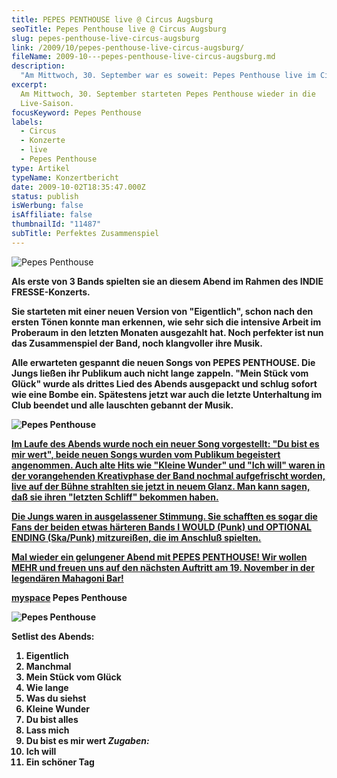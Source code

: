 ```yaml
---
title: PEPES PENTHOUSE live @ Circus Augsburg
seoTitle: Pepes Penthouse live @ Circus Augsburg
slug: pepes-penthouse-live-circus-augsburg
link: /2009/10/pepes-penthouse-live-circus-augsburg/
fileName: 2009-10---pepes-penthouse-live-circus-augsburg.md
description:
  "Am Mittwoch, 30. September war es soweit: Pepes Penthouse live im Circus"
excerpt:
  Am Mittwoch, 30. September starteten Pepes Penthouse wieder in die
  Live-Saison.
focusKeyword: Pepes Penthouse
labels:
  - Circus
  - Konzerte
  - live
  - Pepes Penthouse
type: Artikel
typeName: Konzertbericht
date: 2009-10-02T18:35:47.000Z
status: publish
isWerbung: false
isAffiliate: false
thumbnailId: "11487"
subTitle: Perfektes Zusammenspiel
---
```


![Pepes Penthouse](http://cardamonchai.com/wp-content/uploads/2009/10/MG_9256-640x960.jpg)

<strong>

Als erste von 3 Bands spielten sie an diesem Abend im Rahmen des INDIE
FRESSE-Konzerts.

Sie starteten mit einer neuen Version von "Eigentlich", schon nach den ersten
Tönen konnte man erkennen, wie sehr sich die intensive Arbeit im Proberaum in
den letzten Monaten ausgezahlt hat. Noch perfekter ist nun das Zusammenspiel der
Band, noch klangvoller ihre Musik.

Alle erwarteten gespannt die neuen Songs von PEPES PENTHOUSE. Die Jungs ließen
ihr Publikum auch nicht lange zappeln. "Mein Stück vom Glück" wurde als drittes
Lied des Abends ausgepackt und schlug sofort wie eine Bombe ein. Spätestens
jetzt war auch die letzte Unterhaltung im Club beendet und alle lauschten
gebannt der Musik.

![Pepes Penthouse](http://cardamonchai.com/wp-content/uploads/2009/10/IMG_9136-640x960.jpg)

<a href="http://cardamonchai.com/wp-content/uploads/2009/10/IMG_9136.jpg">Im
Laufe des Abends wurde noch ein neuer Song vorgestellt: "Du bist es mir wert",
beide neuen Songs wurden vom Publikum begeistert angenommen. Auch alte Hits wie
"Kleine Wunder" und "Ich will" waren in der vorangehenden Kreativphase der Band
nochmal aufgefrischt worden, live auf der Bühne strahlten sie jetzt in neuem
Glanz. Man kann sagen, daß sie ihren "letzten Schliff" bekommen haben.

Die Jungs waren in ausgelassener Stimmung. Sie schafften es sogar die Fans der
beiden etwas härteren Bands I WOULD (Punk) und OPTIONAL ENDING (Ska/Punk)
mitzureißen, die im Anschluß spielten.

Mal wieder ein gelungener Abend mit PEPES PENTHOUSE! Wir wollen MEHR und freuen
uns auf den nächsten Auftritt am 19. November in der legendären Mahagoni Bar!

<a title="Pepes Penthouse" href="http://www.myspace.com/pepespenthouse" target="_blank" rel="noopener">myspace</a>
Pepes Penthouse

![Pepes Penthouse](http://cardamonchai.com/wp-content/uploads/2009/10/MG_9178-800x533.jpg)

<strong>Setlist des
Abends:</strong><ol><li>Eigentlich</li><li>Manchmal</li><li>Mein Stück vom
Glück</li><li>Wie lange</li><li>Was du siehst</li><li>Kleine Wunder</li><li>Du
bist alles</li><li>Lass mich</li><li>Du bist es mir wert
<em>Zugaben:</em></li><li>Ich will</li><li>Ein schöner Tag</li></ol>
